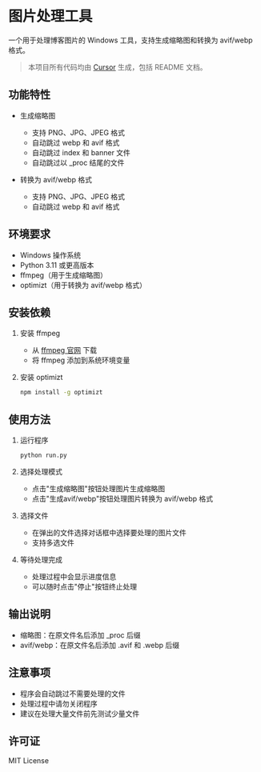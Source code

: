 # 图片处理工具

一个用于处理博客图片的 Windows 工具，支持生成缩略图和转换为 avif/webp 格式。

> 本项目所有代码均由 [Cursor](https://cursor.sh) 生成，包括 README 文档。

## 功能特性

- 生成缩略图
  - 支持 PNG、JPG、JPEG 格式
  - 自动跳过 webp 和 avif 格式
  - 自动跳过 index 和 banner 文件
  - 自动跳过以 _proc 结尾的文件

- 转换为 avif/webp 格式
  - 支持 PNG、JPG、JPEG 格式
  - 自动跳过 webp 和 avif 格式

## 环境要求

- Windows 操作系统
- Python 3.11 或更高版本
- ffmpeg（用于生成缩略图）
- optimizt（用于转换为 avif/webp 格式）

## 安装依赖

1. 安装 ffmpeg
   - 从 [ffmpeg 官网](https://ffmpeg.org/download.html) 下载
   - 将 ffmpeg 添加到系统环境变量

2. 安装 optimizt
   ```bash
   npm install -g optimizt
   ```

## 使用方法

1. 运行程序
   ```bash
   python run.py
   ```

2. 选择处理模式
   - 点击"生成缩略图"按钮处理图片生成缩略图
   - 点击"生成avif/webp"按钮处理图片转换为 avif/webp 格式

3. 选择文件
   - 在弹出的文件选择对话框中选择要处理的图片文件
   - 支持多选文件

4. 等待处理完成
   - 处理过程中会显示进度信息
   - 可以随时点击"停止"按钮终止处理

## 输出说明

- 缩略图：在原文件名后添加 _proc 后缀
- avif/webp：在原文件名后添加 .avif 和 .webp 后缀

## 注意事项

- 程序会自动跳过不需要处理的文件
- 处理过程中请勿关闭程序
- 建议在处理大量文件前先测试少量文件

## 许可证

MIT License